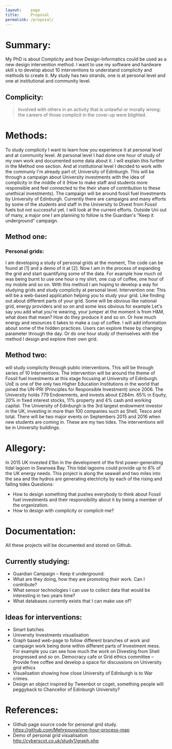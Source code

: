 ```yaml
---
layout:    page
title:     Proposal
permalink: /proposal/
---
```



# Summary:
My PhD is about Complicity and how Design-Informatics could be used as a new design intervention method. I want to use my software and hardware skill s to develop about 10 interventions to understand complicity and methods to create it. My study has two strands, one is at personal level and one at institutional and community level.

## Complicity:

> <span class="navy">Involved with others in an activity that is unlawful or morally wrong: the careers of those complicit in the cover-up were blighted.</span>

# Methods:

To study complicity I want to learn how you experience it at personal level and at community level. At personal level I had done one hour of study of my own work and documented some data about it. I will explain this further in the Method one section. And at institutional level I decided to work with the communiy I'm already part of, University of Edinburgh. This will be through a campaign about University investments with the idea of complicity in the middle of it (How to make staff and students more responsible and feel connected to the their share of contribution to these unethical investments). The campaign will be around fossil fuel Investments by University of Edinburgh. Currently there are campaigns and many efforts by some of the students and staff in the University to Divest from Fossil fuels but not successful yet. I will look at the current efforts. Outside Uni out of many, a major one I am planning to follow is the Guardian's “Keep it underground” campaign.

## Method one:

### Personal grids:

I am developing a study of personal grids at the moment, The code can be found at [1] and a demo of it at [2]. Now I am in the process of expanding the grid and start quantifying some of the data. For example how much oil was being burnt to use one hour o my shirt, one cup of coffee, one hour of my mobile and so on. With this method I am hoping to develop a way for studying grids and study complicity at personal level. Intervention one: This will be a web-based application helping you to study your grid. Like finding out about different parts of your grid. Some will be obvious like national grid, energy providers and so on and some less obvious for example Let's say you add what you're wearing, your jumper at the moment is from H&M, what does that mean? How do they produce it and so on. Or how much energy and resources it takes to make a cup of coffee. I will add information about some of the hidden practices. Users can explore these by changing parameter through the day. Or do one hour study of themselves with the method I design and explore their own grid.

## Method two:
will study complicity through public interventions. This will be through series of 10 Interventions. The intervention will be around the theme of Fossil fuel Investments at this stage focusing at University of Edinburgh. UoE is one of the only two Higher Education Institutions in the world that joined the UN-PRI (Principles for Responsible Investment) since 2006. The University holds 779 Endowments, and invests about £284m. 65% in Equity, 20% in fixed interest stocks, 11% property and 4% cash and working capital. The University of Edinburgh is the 3rd largest endowment investor in the UK, investing in more than 100 companies such as Shell, Tesco and total. There will be two major events on Septembers 2015 and 2016 when new students are coming in. These are my two tides. The interventions will be in University buildings.

# Allegory:

In 2015 UK invested £1bn in the development of the first power-generating tidal lagoon in Swansea Bay. This tidal lagoons could provide up to 8% of the UK energy needs. This project is along the seawall and two miles into the sea and the hydros are generating electricity by each of the rising and falling tides
Questions:

- How to design something that pushes everybody to think about Fossil fuel investments and their responsibility about it by being a member of the organization.
- How to design with complicity or complicit-me?

# Documentation:

All these projects will be documented and stored on Github.

## Currently studying:

-  Guardian Campaign – Keep it underground:
-  What are they doing, how they are promoting their work. Can I contribute?
-  What sensor technologies I can use to collect data that would be interesting in two years time?
-  What databases currently exists that I can make use of?

## Ideas for interventions:

- Smart batches
- University Investments visualisation
- Graph based web-page to follow different branches of work and campaign work being done within different parts of Investment mess. For example you can see how much the work on Divesting from Shell progressed and so on. Democracy cafe or Grid ethics committee – Provide free coffee and develop a space for discussions on University grid ethics
- Visualisation showing how close University of Edinburgh is to War crimes.
-  Design an object inspired by Tweenbot or coget, something people will peggyback to Chancellor of Edinburgh University?

# References:
- Github page source code for personal grid study. https://github.com/Mehrpouya/one-hour-process-map
- Demo of personal grid visualisation http://cyberscot.co.uk/study1/graph.php
